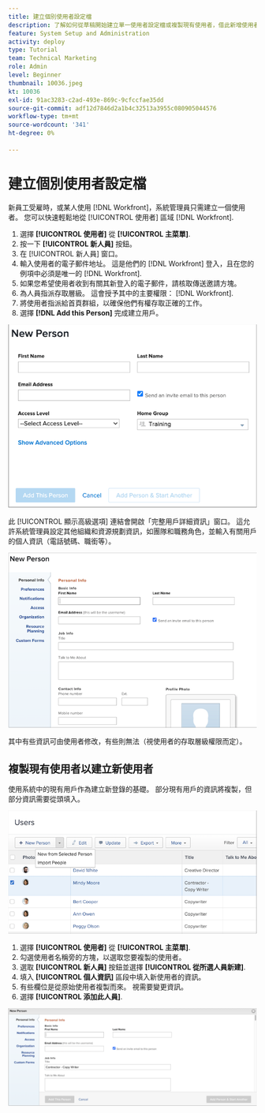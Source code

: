 ```yaml
---
title: 建立個別使用者設定檔
description: 了解如何從草稿開始建立單一使用者設定檔或複製現有使用者，借此新增使用者。
feature: System Setup and Administration
activity: deploy
type: Tutorial
team: Technical Marketing
role: Admin
level: Beginner
thumbnail: 10036.jpeg
kt: 10036
exl-id: 91ac3283-c2ad-493e-869c-9cfccfae35dd
source-git-commit: adf12d7846d2a1b4c32513a3955c080905044576
workflow-type: tm+mt
source-wordcount: '341'
ht-degree: 0%

---
```


# 建立個別使用者設定檔

新員工受雇時，或某人使用 [!DNL Workfront]，系統管理員只需建立一個使用者。 您可以快速輕鬆地從 [!UICONTROL 使用者] 區域 [!DNL Workfront].

1. 選擇 **[!UICONTROL 使用者]** 從 **[!UICONTROL 主菜單]**.
1. 按一下 **[!UICONTROL 新人員]** 按鈕。
1. 在 [!UICONTROL 新人員] 窗口。
1. 輸入使用者的電子郵件地址。 這是他們的 [!DNL Workfront] 登入，且在您的例項中必須是唯一的 [!DNL Workfront].
1. 如果您希望使用者收到有關其新登入的電子郵件，請核取傳送邀請方塊。
1. 為人員指派存取層級。 這會授予其中的主要權限： [!DNL Workfront].
1. 將使用者指派給首頁群組，以確保他們有權存取正確的工作。
1. 選擇 **[!DNL Add this Person]** 完成建立用戶。

![[!UICONTROL 新人員] 視窗](assets/admin-fund-adding-users-1.png)

此 [!UICONTROL 顯示高級選項] 連結會開啟「完整用戶詳細資訊」窗口。 這允許系統管理員設定其他組織和資源規劃資訊，如團隊和職務角色，並輸入有關用戶的個人資訊（電話號碼、職銜等）。

![[!UICONTROL 新人員] 按一下 [!UICONTROL 顯示高級選項]](assets/admin-fund-adding-users-2.png)

其中有些資訊可由使用者修改，有些則無法（視使用者的存取層級權限而定）。

## 複製現有使用者以建立新使用者

使用系統中的現有用戶作為建立新登錄的基礎。 部分現有用戶的資訊將複製，但部分資訊需要從頭填入。

![「新增人員」下拉式功能表](assets/admin-fund-adding-users-3.png)

1. 選擇 **[!UICONTROL 使用者]** 從 **[!UICONTROL 主菜單]**.
1. 勾選使用者名稱旁的方塊，以選取您要複製的使用者。
1. 選取 **[!UICONTROL 新人員]** 按鈕並選擇 **[!UICONTROL 從所選人員新建]**.
1. 填入 **[!UICONTROL 個人資訊]** 區段中填入新使用者的資訊。
1. 有些欄位是從原始使用者複製而來。 視需要變更資訊。
1. 選擇 **[!UICONTROL 添加此人員]**.

![[!UICONTROL 新人員] 視窗](assets/admin-fund-adding-users-4.png)

<!--
Learn more URLs
Add users
-->
